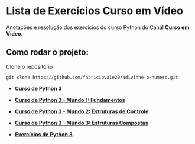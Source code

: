 # Lista de Exercícios Curso em Vídeo

Anotações e resolução dos exercícios do curso Python do Canal **Curso em Vídeo**.

## Como rodar o projeto:
Clone o repositório
```
git clone https://github.com/fabriciovale20/adivinhe-o-numero.git
```

* **[Curso de Python 3](https://www.youtube.com/channel/UCrWvhVmt0Qac3HgsjQK62FQ)**


* **[Curso de Python 3 - Mundo 1: Fundamentos](https://www.youtube.com/watch?v=S9uPNppGsGo&list=PLHz_AreHm4dlKP6QQCekuIPky1CiwmdI6)**


* **[Curso de Python 3 - Mundo 2: Estruturas de Controle](https://www.youtube.com/watch?v=nJkVHusJp6E&list=PLHz_AreHm4dk_nZHmxxf_J0WRAqy5Czye)**


* **[Curso de Python 3 - Mundo 3: Estruturas Compostas](https://www.youtube.com/watch?v=0LB3FSfjvao&list=PLHz_AreHm4dksnH2jVTIVNviIMBVYyFnH)**


* **[Exercícios de Python 3](https://www.youtube.com/watch?v=nIHq1MtJaKs&list=PLHz_AreHm4dm6wYOIW20Nyg12TAjmMGT-)**
